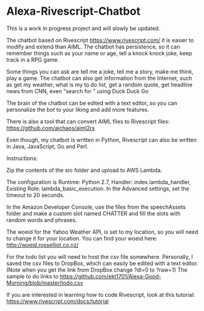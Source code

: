 # Alexa-Rivescript-Chatbot

This is a work in progress project and will slowly be updated.

The chatbot based on Rivescript https://www.rivescript.com/ it is easier to modify and extend than AIML.  The chatbot has persistence, so it can remember things such as your name or age, tell a knock knock joke, keep track in a RPG game.

Some things you can ask are tell me a joke, tell me a story, make me think, play a game.  The chatbot can also get information from the Internet, such as get my weather, what is my to do list, get a random quote, get headline news from CNN, even "search for " using Duck Duck Go

The brain of the chatbot can be edited with a text editor, so you can personalize the bot to your liking and add more features.

There is also a tool that can convert AIML files to Rivescript files: https://github.com/aichaos/aiml2rs

Even though, my chatbot is written in Python, Rivescript can also be written in Java, JavaScript, Go and Perl.

Instructions:

Zip the contents of the src folder and upload to AWS Lambda.

The configuration is Runtime: Python 2.7, Handler: index.lambda_handler, Existing Role: lambda_basic_execution. In the Advanced settings, set the timeout to 20 seconds.

In the Amazon Developer Console, use the files from the speechAssets folder and make a custom slot named CHATTER and fill the slots with random words and phrases.

The woeid for the Yahoo Weather API, is set to my location, so you will need to change it for your location. You can find your woeid here: http://woeid.rosselliot.co.nz/

For the todo list you will need to host the csv file somewhere. Personally, I saved the csv files to DropBox, which can easily be edited with a text editor. (Note when you get the link from DropBox change ?dl=0 to ?raw=1)  The sample to do links to https://github.com/ekt1701/Alexa-Good-Morning/blob/master/todo.csv

If you are interested in learning how to code Rivescript, look at this tutorial: https://www.rivescript.com/docs/tutorial
